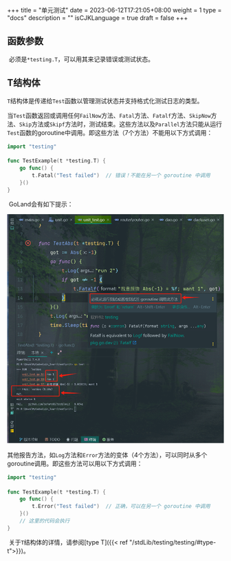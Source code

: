 +++
title = "单元测试"
date = 2023-06-12T17:21:05+08:00
weight = 1
type = "docs"
description = ""
isCJKLanguage = true
draft = false
+++

## 函数参数

​	必须是`*testing.T`，可以用其来记录错误或测试状态。



## T结构体

​	`T`结构体是传递给`Test`函数以管理测试状态并支持格式化测试日志的类型。

​	当`Test`函数返回或调用任何`FailNow`方法、`Fatal`方法、`Fatalf`方法、`SkipNow`方法、`Skip`方法或`Skipf`方法时，测试结束。这些方法以及`Parallel`方法只能从运行`Test`函数的goroutine中调用。即这些方法（7个方法）不能用以下方式调用：

```go
import "testing"

func TestExample(t *testing.T) {
    go func() {
        t.Fatal("Test failed")  // 错误！不能在另一个 goroutine 中调用
    }()    
}
```

​	GoLand会有如下提示：

![image-20231211174815055](unit_img/image-20231211174815055.png)

​	其他报告方法，如`Log`方法和`Error`方法的变体（4个方法），可以同时从多个goroutine调用。即这些方法可以用以下方式调用：

```go
import "testing"

func TestExample(t *testing.T) {
    go func() {
        t.Error("Test failed")  // 正确，可以在另一个 goroutine 中调用
    }()
    // 这里的代码会执行
}
```

​	关于`T`结构体的详情，请参阅[type T]({{< ref "/stdLib/testing/testing/#type-t">}})。